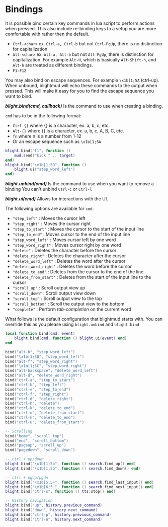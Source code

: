 # Bindings

It is possible bind certain key commands in lua script to perform actions when
pressed. This also include re-binding keys to a setup you are more comfortable
with rather then the default.

- `Ctrl-<char>` ex. `Ctrl-a, Ctrl-b` but not `Ctrl-PgUp`, there is no distinction for capitalization
- `Alt-<char>` ex. `Alt-a, Alt-b` but not `Alt-PgUp`, there is distinction for capitalization.
  For example `Alt-H`, which is basically `Alt-Shift-h`, and `Alt-h` are treated
  as different bindings.
- `F1-F12`

You may also bind on escape sequences. For example `\x1b[1;5A` (ctrl-up). When
unbound, blightmud will echo these commands to the output when pressed. This
will make it easy for you to find the escape sequence you want to bind.

***blight.bind(cmd, callback)***
Is the command to use when creating a binding.

`cmd` has to be in the following format:
- `Ctrl-{}` where {} is a character, ex. a, b, c, etc.
- `Alt-{}` where {} is a character, ex. a, b, c, A, B, C, etc.
- `fn` where n is a number from 1-12
- Or an escape sequence such as `\x1b[1;5A`

```lua
blight.bind("f1", function ()
    mud.send("kick " .. target)
end)
blight.bind("\x1b[1;5D", function ()
    blight.ui("step_word_left")
end)
```

***blight.unbind(cmd)***
Is the command to use when you want to remove a binding
You can't unbind `Ctrl-c` or `Ctrl-l`

***blight.ui(cmd)***
Allows for interactions with the UI.

The following options are available for `cmd`:
- `"step_left"`         : Moves the cursor left
- `"step_right"`        : Moves the cursor right
- `"step_to_start"`     : Moves the cursor to the start of the input line
- `"step_to_end"`       : Moves cursor to the end of the input line
- `"step_word_left"`    : Moves cursor left by one word
- `"step_word_right"`   : Moves cursor right by one word
- `"delete"`            : Deletes the character before the cursor
- `"delete_right"`      : Deletes the character after the cursor
- `"delete_word_left"`  : Deletes the word after the cursor
- `"delete_word_right"` : Deletes the word before the cursor
- `"delete_to_end"`     : Deletes from the cursor to the end of the line
- `"delete_from_start"` : Deletes from the start of the input line to the cursor
- `"scroll_up"`         : Scroll output view up
- `"scroll_down"`       : Scroll output view down
- `"scroll_top"`        : Scroll output view to the top
- `"scroll_bottom"`     : Scroll the output view to the bottom
- `"complete"`          : Perform *tab-completion* on the current word

What follows is the default configuration that blightmud starts with. You can
override this as you please using `blight.unbind` and `blight.bind`

```lua
local function bind(cmd, event)
	blight.bind(cmd, function () blight.ui(event) end)
end

bind("alt-b", "step_word_left")
bind("\x1b[1;5D", "step_word_left")
bind("alt-f", "step_word_right")
bind("\x1b[1;5C", "step_word_right")
bind("alt-backspace", "delete_word_left")
bind("alt-d", "delete_word_right")
bind("ctrl-a", "step_to_start")
bind("ctrl-b", "step_left")
bind("ctrl-e", "step_to_end")
bind("ctrl-f", "step_right")
bind("ctrl-d", "delete_right")
bind("ctrl-h", "delete")
bind("ctrl-k", "delete_to_end")
bind("ctrl-u", "delete_from_start")
bind("ctrl-k", "delete_to_end")
bind("ctrl-u", "delete_from_start")

-- Scrolling
bind("home", "scroll_top")
bind("end", "scroll_bottom")
bind("pageup", "scroll_up")
bind("pagedown", "scroll_down")

-- ctrl + up/down
blight.bind("\x1b[1;5a", function () search.find_up() end)
blight.bind("\x1b[1;5b", function () search.find_down() end)

-- ctrl + pgup/pgdn
blight.bind("\x1b[5;5~", function () search.find_last_input() end)
blight.bind("\x1b[6;5~", function () search.find_next_input() end)
blight.bind("ctrl-s", function () tts:stop() end)

-- History navigation
blight.bind("up", history.previous_command)
blight.bind("down", history.next_command)
blight.bind("ctrl-p", history.previous_command)
blight.bind("ctrl-n", history.next_command)
```
